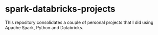 # spark-databricks-projects
This repository consolidates a couple of personal projects that I did using Apache Spark, Python and Databricks.
